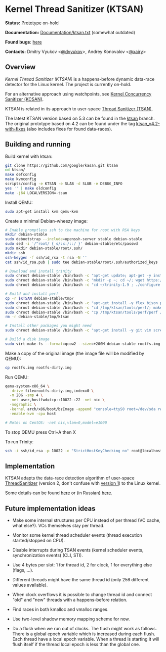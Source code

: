 Kernel Thread Sanitizer (KTSAN)
===============================

**Status:** [Prototype](https://github.com/google/kasan/tree/ktsan) on-hold

**Documentation:** [Documentation/ktsan.txt](https://github.com/google/kernel-sanitizers/blob/ktsan/Documentation/ktsan.txt) (somewhat outdated)

**Found bugs:** [here](/ktsan/FOUND_BUGS.md)

**Contacts:** Dmitry Vyukov <[@dvyukov](https://github.com/dvyukov)>, Andrey Konovalov <[@xairy](https://github.com/xairy)>

## Overview

*Kernel Thread Sanitizer (KTSAN)* is a happens-before dynamic data-race detector for the Linux kernel. The project is currently on-hold.

For an alternative approach using watchpoints, see [Kernel Concurrency Sanitizer (KCSAN)](/KCSAN.md).

KTSAN is related in its approach to user-space [Thread Sanitizer (TSAN)](https://clang.llvm.org/docs/ThreadSanitizer.html).

The latest KTSAN version based on 5.3 can be found in the [ktsan](https://github.com/google/kasan/tree/ktsan) branch.
The original prototype based on 4.2 can be found under the tag [ktsan_v4.2-with-fixes](https://github.com/google/kasan/releases/tag/ktsan_v4.2-with-fixes) (also includes fixes for found data-races).

## Building and running

Build kernel with ktsan:
``` bash
git clone https://github.com/google/kasan.git ktsan
cd ktsan/
make defconfig
make kvmconfig
scripts/config -e KTSAN -e SLAB -d SLUB -e DEBUG_INFO
yes '' | make oldconfig
make -j64 LOCALVERSION=-tsan
```

Install QEMU:
``` bash
sudo apt-get install kvm qemu-kvm
```

Create a minimal Debian-wheezy image:
``` bash
# Enable promptless ssh to the machine for root with RSA keys
mkdir debian-stable
sudo debootstrap --include=openssh-server stable debian-stable
sudo sed -i '/^root/ { s/:x:/::/ }' debian-stable/etc/passwd
sudo mkdir debian-stable/root/.ssh/
mkdir ssh
ssh-keygen -f ssh/id_rsa -t rsa -N ''
cat ssh/id_rsa.pub | sudo tee debian-stable/root/.ssh/authorized_keys

# Download and install trinity
sudo chroot debian-stable /bin/bash -c "apt-get update; apt-get -y install curl tar gcc make sysbench time"
sudo chroot debian-stable /bin/bash -c "mkdir -p ~; cd ~/; wget https://github.com/kernelslacker/trinity/archive/v1.9.tar.gz -O trinity-1.9.tar.gz; tar -xf trinity-1.9.tar.gz"
sudo chroot debian-stable /bin/bash -c "cd ~/trinity-1.9 ; ./configure ; make -j16 ; make install"

# Build and install perf
cp -r $KTSAN debian-stable/tmp/
sudo chroot debian-stable /bin/bash -c "apt-get install -y flex bison python-dev libelf-dev libunwind7-dev libaudit-dev libslang2-dev libperl-dev binutils-dev liblzma-dev libnuma-dev"
sudo chroot debian-stable /bin/bash -c "cd /tmp/ktsan/tools/perf/; make"
sudo chroot debian-stable /bin/bash -c "cp /tmp/ktsan/tools/perf/perf /usr/bin/"
rm -r debian-stable/tmp/ktsan

# Install other packages you might need
sudo chroot debian-stable /bin/bash -c "apt-get install -y git vim screen usbutils"

# Build a disk image 
sudo virt-make-fs --format=qcow2 --size=+200M debian-stable rootfs.img
```

Make a copy of the original image (the image file will be modified by QEMU):
``` bash
cp rootfs.img rootfs-dirty.img
```

Run QEMU:
``` bash
qemu-system-x86_64 \
  -drive file=rootfs-dirty.img,index=0 \
  -m 20G -smp 4 \
  -net user,hostfwd=tcp::10022-:22 -net nic \
  -nographic \
  -kernel arch/x86/boot/bzImage -append "console=ttyS0 root=/dev/sda rw debug earlyprintk=serial slub_debug=QUZ"\
  -enable-kvm -cpu host

# Note: on CentOS: -net nic,vlan=0,model=e1000
```

To stop QEMU press Ctrl+A then X

To run Trinity:
``` bash
ssh -i ssh/id_rsa -p 10022 -o "StrictHostKeyChecking no" root@localhost "trinity --dangerous -q -m -C 16"
```

## Implementation

KTSAN adapts the data-race detection algorithm of user-space [ThreadSanitizer](https://github.com/google/sanitizers/wiki/ThreadSanitizerAlgorithm) (version 2, don't confuse with [version 1](https://static.googleusercontent.com/media/research.google.com/en//pubs/archive/35604.pdf)) to the Linux kernel.

Some details can be found [here](https://docs.google.com/presentation/d/1OsihHNut6E26ACTnT-GplQrdJuByRPNqUmN0HkqurIM/edit?usp=sharing) or (in Russian) [here](http://w27001.vdi.mipt.ru/wp/wp-content/uploads/2017/03/%D0%9A%D0%9E%D0%9D%D0%9E%D0%92%D0%90%D0%9B%D0%9E%D0%92-%D0%90%D0%9D%D0%94%D0%A0%D0%95%D0%99.-%D0%90%D0%92%D0%A2%D0%9E%D0%9C%D0%90%D0%A2%D0%98%D0%A7%D0%95%D0%A1%D0%9A%D0%98%D0%99-%D0%9F%D0%9E%D0%98%D0%A1%D0%9A-%D0%A1%D0%9E%D0%A1%D0%A2%D0%9E%D0%AF%D0%9D%D0%98%D0%99-%D0%93%D0%9E%D0%9D%D0%9E%D0%9A-%D0%92-%D0%AF%D0%94%D0%A0%D0%95-%D0%9E%D0%A1-LINUX.pdf).

## Future implementation ideas

* Make some internal structures per CPU instead of per thread (VC cache, what else?). VCs themselves stay per thread.

* Monitor some kernel thread scheduler events (thread execution started/stopped on CPU).

* Disable interrupts during TSAN events (kernel scheduler events, synchronization events) (CLI, STI).

* Use 4 bytes per slot: 1 for thread id, 2 for clock, 1 for everything else (flags, ...).

* Different threads might have the same thread id (only 256 different values available).

* When clock overflows it is possible to change thread id and connect "old" and "new" threads with a happens-before relation.

* Find races in both kmalloc and vmalloc ranges.

* Use two-level shadow memory mapping scheme for now.

* Do a flush when we run out of clocks. The flush might work as follows. There is a global epoch variable which is increased during each flush. Each thread have a local epoch variable. When a thread is starting it will flush itself if the thread local epoch is less than the global one.
